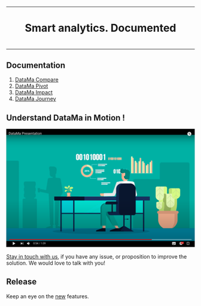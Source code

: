 -------------

<center> <h1> Smart analytics. Documented  <h1> </center>

-------------

## Documentation

1. [DataMa Compare](compare/compare.md)
2. [DataMa Pivot](pivot/pivot.md)
3. [DataMa Impact](impact/impact.md)
4. [DataMa Journey](journey/journey.md)

## Understand DataMa in Motion !


[![video_presentation_DataMa](images/video_presentation.png)](https://www.youtube.com/watch?v=JTZAJJUR9xc)

[Stay in touch with us](https://datama.fr/lets-talk/), if you have any issue, or proposition to improve the solution. We would love to talk with you!

## Release

Keep an eye on the [new](news.md) features.
